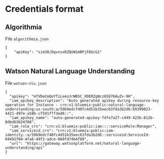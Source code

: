 # Credentials format
## Algorithmia
File `algorithmia.json`
```
{
    "apiKey": "sim38/DqvnsxRZQUW1mBPjF8GcG1"
}
```

## Watson Natural Language Understanding
File `watson-nlu.json`
```
{
  "apikey": "mfVDeCmQoYTiLeeoJrWBSC_XDERZgNcz65876AuZv-9H",
  "iam_apikey_description": "Auto generated apikey during resource-key operation for Instance - crn:v1:bluemix:public:natural-language-understanding:us-south:a/59b9edcf40fc4d51b35eec63fda3b2d6:b9399023-4421-497e-a58b-cf591fff3ed6::",
  "iam_apikey_name": "auto-generated-apikey-fdfe7a27-c449-423b-812b-8dbd63b24708",
  "iam_role_crn": "crn:v1:bluemix:public:iam::::serviceRole:Manager",
  "iam_serviceid_crn": "crn:v1:bluemix:public:iam-identity::a/59b9edcf40fc4d51b35eec63fda3b2d6::serviceid:ServiceId-69491f04-4fa6-49f2-adce-060fd74b4f89",
  "url": "https://gateway.watsonplatform.net/natural-language-understanding/api"
}
```